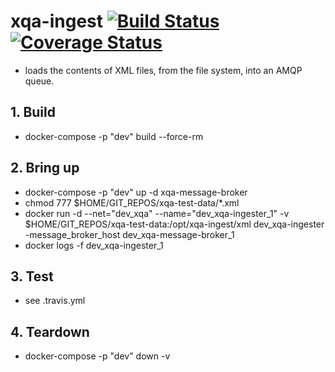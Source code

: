 # xqa-ingest [![Build Status](https://travis-ci.org/jameshnsears/xqa-ingest.svg?branch=master)](https://travis-ci.org/jameshnsears/xqa-ingest) [![Coverage Status](https://coveralls.io/repos/github/jameshnsears/xqa-ingest/badge.svg?branch=master)](https://coveralls.io/github/jameshnsears/xqa-ingest?branch=master)
* loads the contents of XML files, from the file system, into an AMQP queue.

## 1. Build
* docker-compose -p "dev" build --force-rm

## 2. Bring up
* docker-compose -p "dev" up -d xqa-message-broker
* chmod 777 $HOME/GIT_REPOS/xqa-test-data/*.xml 
* docker run -d --net="dev_xqa" --name="dev_xqa-ingester_1" -v $HOME/GIT_REPOS/xqa-test-data:/opt/xqa-ingest/xml dev_xqa-ingester -message_broker_host dev_xqa-message-broker_1
* docker logs -f dev_xqa-ingester_1

## 3. Test
* see .travis.yml

## 4. Teardown
* docker-compose -p "dev" down -v
